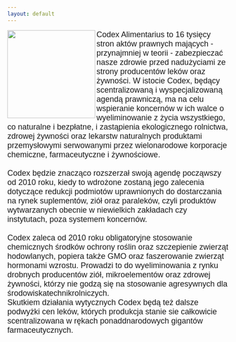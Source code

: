 ```yaml
---
layout: default
---
```

<img src="{{site.baseurl}}\articles\pictures\465.skrzypimietacodex.jpg" align=left width="200"><!--1--><p style="margin: 0px 0px 18px; font-size: 18px; font-family: Helvetica;">
Codex Alimentarius to 16 tysięcy stron aktów prawnych mających -
przynajmniej w teorii - zabezpieczać nasze zdrowie przed nadużyciami ze
strony producentów leków oraz żywności. W istocie Codex, będący
scentralizowaną i wyspecjalizowaną agendą prawniczą, ma na celu
wspieranie koncernów w ich walce o wyeliminowanie z życia wszystkiego,
co naturalne i bezpłatne, i zastąpienia ekologicznego rolnictwa,
zdrowej żywności oraz lekarstw naturalnych produktami przemysłowymi
serwowanymi przez wielonarodowe korporacje chemiczne, farmaceutyczne i
żywnościowe. <br><br>Codex będzie znacząco rozszerzał swoją agendę
począwszy od 2010 roku, kiedy to wdrożone zostaną jego zalecenia
dotyczące redukcji podmiotów uprawnionych do dostarczania na rynek
suplementów, ziół oraz paraleków, czyli produktów wytwarzanych obecnie
w niewielkich zakładach czy instytutach, poza systemem koncernów. <br><br>Codex
zaleca od 2010 roku obligatoryjne stosowanie chemicznych środków
ochrony roślin oraz szczepienie zwierząt hodowlanych, popiera także GMO
oraz faszerowanie zwierząt hormonami wzrostu. Prowadzi to do
wyeliminowania z rynku drobnych producentów ziół, mikroelementów oraz
zdrowej żywności, którzy nie godzą się na stosowanie agresywnych dla
środowiskatechnikrolniczych.<br>Skutkiem działania wytycznych
Codex będą też dalsze podwyżki cen leków, których produkcja stanie sie
całkowicie scentralizowana w rękach ponaddnarodowych gigantów
farmaceutycznych.</p>